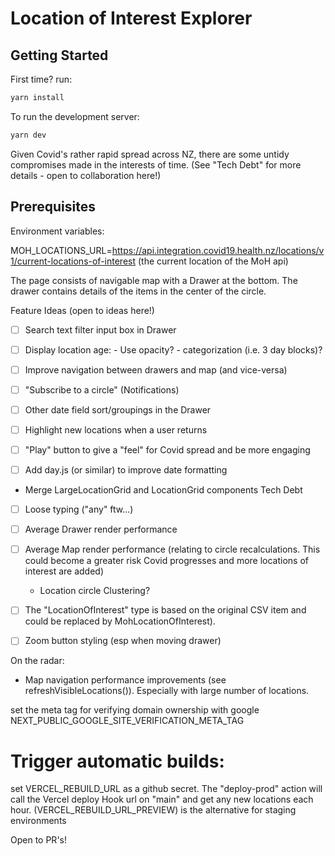 # Location of Interest Explorer


## Getting Started

First time? 
run:
```bash
yarn install
```

To run the development server:
```bash
yarn dev
```

Given Covid's rather rapid spread across NZ, there are some untidy compromises made in the interests of time. (See "Tech Debt" for more details - open to collaboration here!)

## Prerequisites

Environment variables:

MOH_LOCATIONS_URL=https://api.integration.covid19.health.nz/locations/v1/current-locations-of-interest
(the current location of the MoH api)

The page consists of navigable map with a Drawer at the bottom.
The drawer contains details of the items in the center of the circle.

Feature Ideas (open to ideas here!)
- [ ] Search text filter input box in Drawer
- [ ] Display location age:
      - Use opacity?
      - categorization (i.e. 3 day blocks)?
- [ ] Improve navigation between drawers and map (and vice-versa)
- [ ] "Subscribe to a circle" (Notifications)
- [ ]  Other date field sort/groupings in the Drawer
- [ ]  Highlight new locations when a user returns
- [ ]  "Play" button to give a "feel" for Covid spread and be more engaging
- [ ]  Add day.js (or similar) to improve date formatting



- Merge LargeLocationGrid and LocationGrid components
Tech Debt
- [ ] Loose typing ("any" ftw...)
- [ ] Average Drawer render performance
- [ ] Average Map render performance
     (relating to circle recalculations. This could become a greater risk Covid progresses and more locations of interest are added)
    - Location circle Clustering?
- [ ] The "LocationOfInterest" type is based on the original CSV item and could be replaced by MohLocationOfInterest). 
- [ ] Zoom button styling (esp when moving drawer)


On the radar:
- Map navigation performance improvements (see refreshVisibleLocations()). Especially with large number of locations.


set the meta tag for verifying domain ownership with google
NEXT_PUBLIC_GOOGLE_SITE_VERIFICATION_META_TAG 


# Trigger automatic builds:
set VERCEL_REBUILD_URL as a github secret. The "deploy-prod" action will call the Vercel deploy Hook url on "main" and get any new locations each hour.
(VERCEL_REBUILD_URL_PREVIEW) is the alternative for staging environments

Open to PR's!